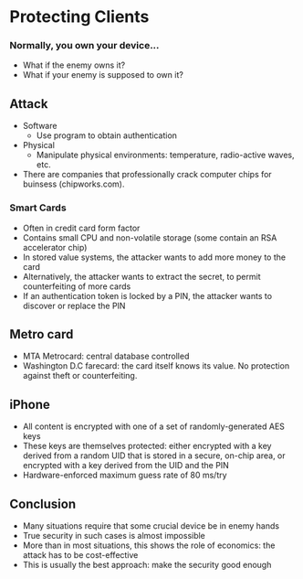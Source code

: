 # Protecting Clients

### Normally, you own your device...
* What if the enemy owns it?
* What if your enemy is supposed to own it?

## Attack
* Software
    * Use program to obtain authentication
* Physical
    * Manipulate physical environments: temperature, radio-active waves, etc.
* There are companies that professionally crack computer chips for buinsess (chipworks.com).

### Smart Cards
*  Often in credit card form factor
*  Contains small CPU and non-volatile storage (some contain an RSA accelerator chip)
* In stored value systems, the attacker wants to add more money to the card
* Alternatively, the attacker wants to extract the secret, to permit counterfeiting of more cards
* If an authentication token is locked by a PIN, the attacker wants to discover or replace the PIN

## Metro card
* MTA Metrocard: central database controlled
* Washington D.C farecard: the card itself knows its value. No protection against theft or counterfeiting.

## iPhone
- All content is encrypted with one of a set of randomly-generated AES keys
- These keys are themselves protected: either encrypted with a key derived from a random UID that is stored in a secure, on-chip area, or encrypted with a key derived from the UID and the PIN
- Hardware-enforced maximum guess rate of 80 ms/try

## Conclusion
- Many situations require that some crucial device be in enemy hands
- True security in such cases is almost impossible
- More than in most situations, this shows the role of economics: the attack has to be cost-effective
- This is usually the best approach: make the security good enough




